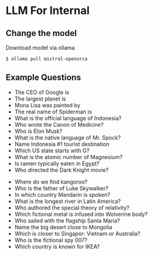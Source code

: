 # LLM For Internal

## Change the model

Download model via ollama

```shell
$ ollama pull mistral-openorca
```

## Example Questions

- The CEO of Google is
- The largest planet is
- Mona Lisa was painted by
- The real name of Spiderman is
- What is the official language of Indonesia?
- Who wrote the Canon of Medicine?
- Who is Elon Musk?
- What is the native language of Mr. Spock?
- Name Indonesia #1 tourist destination
- Which US state starts with G?
- What is the atomic number of Magnesium?
- Is ramen typically eaten in Egypt?
- Who directed the Dark Knight movie?
* Where do we find kangoroo?
* Who is the father of Luke Skywalker?
* In which country Mandarin is spoken?
* What is the longest river in Latin America?
* Who authored the special theory of relativity?
* Which fictional metal is infused into Wolverine body?
* Who sailed with the flagship Santa Maria?
* Name the big desert close to Mongolia
* Which is closer to Singapor: Vietnam or Australia?
* Who is the fictional spy 007?
* Which country is known for IKEA?